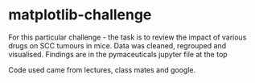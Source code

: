 # matplotlib-challenge

For this particular challenge - the task is to review the impact of various drugs on SCC tumours in mice.
Data was cleaned, regrouped and visualised.
Findings are in the pymaceuticals jupyter file at the top

Code used came from lectures, class mates and google.

 
